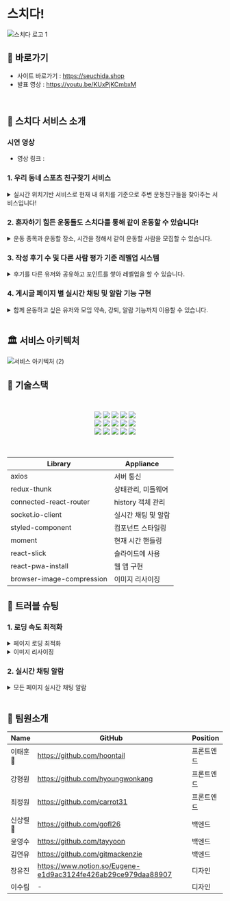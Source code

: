 # 스치다!
  ![스치다 로고 1](https://practice2082.s3.ap-northeast-2.amazonaws.com/Slide+16_9+-+1+(4).png)



## 📍 바로가기
- 사이트 바로가기 : https://seuchida.shop
- 발표 영상 : https://youtu.be/KUxPjKCmbxM

<br>

## 🎉 스치다 서비스 소개

### 시연 영상
- 영상 링크 : 

### 1. 우리 동네 스포츠 친구찾기 서비스
  <details> <summary>실시간 위치기반 서비스로 현재 내 위치를 기준으로 주변 운동친구들을 찾아주는 서비스입니다!</summary> <div markdown="1"> 
  <img width='25%' src='https://ifh.cc/g/0BVNnz.jpg'>
  <img width='25%' src='https://ifh.cc/g/x3TpPz.png'> 
  </div>
  </details>


### 2. 혼자하기 힘든 운동들도 스치다를 통해 같이 운동할 수 있습니다!
  <details> <summary>운동 종목과 운동할 장소, 시간을 정해서 같이 운동할 사람을 모집할 수 있습니다.</summary> <div markdown="1">
  <img width='25%' src='https://user-images.githubusercontent.com/101075382/171587157-f7fe62b1-62aa-44b7-ac2a-c6a7eb8097f5.png'> 
  <img width='25%' src='https://user-images.githubusercontent.com/101075382/171531965-6519294c-8a8d-40d1-a687-f524551e4aec.JPG'> 
  <img width='25%' src='https://user-images.githubusercontent.com/101075382/171533020-78f53e3d-2acd-49a3-80cc-c70789f3751f.png'> 
  </div> 
  </details>


### 3. 작성 후기 수 및 다른 사람 평가 기준 레벨업 시스템
  <details> <summary>후기를 다른 유저와 공유하고 포인트를 쌓아 레벨업을 할 수 있습니다.</summary> <div markdown="1">
  <img width='25%' src='https://user-images.githubusercontent.com/101075382/171525541-5f198111-ae51-4160-8a15-63d9c14b4b72.png'>
  <img width='25%' src='https://user-images.githubusercontent.com/101075382/171525884-aef1d9ed-9e32-4511-ac0e-0723f4189760.png'> 
  <img width='25%' src='https://user-images.githubusercontent.com/101075382/171586838-8a294396-145d-457a-991f-8d43af970369.png'> 
  </div> 
  </details>
  
### 4. 게시글 페이지 별 실시간 채팅 및 알람 기능 구현
  <details> <summary>함께 운동하고 싶은 유저와 모임 약속, 강퇴, 알람 기능까지 이용할 수 있습니다.</summary> <div markdown="1">
  <img width='25%' src='https://user-images.githubusercontent.com/101075382/171526375-417493e3-425b-475b-91ac-4006f8fb7e66.png'>
  <img width='25%' src='https://user-images.githubusercontent.com/101075382/171526408-e310bedf-6311-4960-8c9f-546707f258f8.png'> 
  <img width='25%' src='https://user-images.githubusercontent.com/101075382/171526426-6e0c0197-03a3-497a-b6f1-bf450800d543.png'> 
  </div> 
  </details>

<br>

## 🏛 서비스 아키텍처   

![서비스 아키텍처 (2)](https://user-images.githubusercontent.com/101075382/171594436-c20d9b32-aef0-4d34-b7aa-4ae6c9445b7a.png)

## 💠 기술스택
<br>
<p align="center">
<img src="https://img.shields.io/badge/github-181717?style=for-the-badge&logo=github&logoColor=white">
  <img src="https://img.shields.io/badge/github actions-2088FF?style=for-the-badge&logo=github actions&logoColor=white">
<img src="https://img.shields.io/badge/slick-1572B6?style=for-the-badge&logo=slick&logoColor=white">
<img src="https://img.shields.io/badge/pwa-1572B6?style=for-the-badge&logo=pwa&logoColor=white">
<img src="https://img.shields.io/badge/Axios-pink?style=for-the-badge&logo=Axios&logoColor=black">
<br>
<img src="https://img.shields.io/badge/html-E34F26?style=for-the-badge&logo=html5&logoColor=white">
<img src="https://img.shields.io/badge/css-1572B6?style=for-the-badge&logo=css3&logoColor=white">
<img src="https://img.shields.io/badge/javascript-F7DF1E?style=for-the-badge&logo=javascript&logoColor=black">
<img src="https://img.shields.io/badge/React-61DAFB?style=for-the-badge&logo=React&logoColor=black">
<img src="https://img.shields.io/badge/Redux-764ABC?style=for-the-badge&logo=Redux&logoColor=white">
<br>
<img src="https://img.shields.io/badge/Socket.io-010101?style=for-the-badge&logo=Socket.io&logoColor=white">
<img src="https://img.shields.io/badge/CloudFront-D05C4B?style=for-the-badge&logo=CloudFront&logoColor=white">
<img src="https://img.shields.io/badge/Route53-E68B49?style=for-the-badge&logo=Route53s&logoColor=white">
<img src="https://img.shields.io/badge/S3-569A31?style=for-the-badge&logo=S3&logoColor=white">
<img src="https://img.shields.io/badge/styledcomponents-569A31?style=for-the-badge&logo=styledcomponents&logoColor=white">
<br>
<br>
<br>

| Library | Appliance |
| --- | --- |
| axios | 서버 통신 |
| redux-thunk | 상태관리, 미들웨어 |
| connected-react-router | history 객체 관리 |
| socket.io-client | 실시간 채팅 및 알람 |  
| styled-component | 컴포넌트 스타일링 |
| moment | 현재 시간 핸들링 |
| react-slick | 슬라이드에 사용 |
| react-pwa-install | 웹 앱 구현 |
| browser-image-compression | 이미지 리사이징 |
  
## 🚨 트러블 슈팅

  
### 1. 로딩 속도 최적화 
 <details>
  <summary>페이지 로딩 최적화</summary>
  
  * 문제 상황
    - 페이지 로딩이 느려 화면이 늦게 뜨는 현상 발생 
  * 해결 방안
    - 코드 분할
    - 레이지 로딩 
    - 대용량 기본 이미지 압축 
    - 웹폰트 최적화
    - 불필요한 코드 정리 
  * 의견 조율 및 결정
    - 위 5가지 해결방안(코드 스플리팅, 레이지 로딩, 이미지 압축, 웹폰트 최적화, 코드 정리) 모두 적용하여 로딩 속도 현저히 상승. 
    - 적용 전: ![image](https://user-images.githubusercontent.com/100031041/171617385-5eed8aaa-25ed-474b-899b-1cb603a83ae2.png) 
    - 적용 후: ![image](https://user-images.githubusercontent.com/100031041/171617412-f5eff2d7-be16-4469-b09f-12a86e505408.png)
    - ![image](https://user-images.githubusercontent.com/100031041/171617501-fd8da0e5-85a9-4470-a965-f60a413ccb33.png)
    - ![image](https://user-images.githubusercontent.com/100031041/171617522-84d41f5a-0100-4c87-a96e-31bc6b7b2b7d.png)


 </details>
 <details>
  <summary>이미지 리사이징</summary>
   
  * 문제 상황 
    - 이미지가 포함된 게시글 혹은 프로필사진 로드 시, 이미지가 천천히 뜨는 현상 발생
  * 해결 방안 
    - 업로드 시 이미지 압축
  * 의견 조율 및 결정 
    - 앞서 적용시킨 레이지 로딩에도 불구하고 문제상황 해결 안됨 => 라이브러리(browser-image-compression)를 적용해 업로드 시의 이미지를 압축하였고 이전 대비 문제 상황 개선  
    - ![image](https://user-images.githubusercontent.com/100031041/171618012-25beb2a9-628f-4e54-88b7-3e23021ce1e6.png)
    - ![image](https://user-images.githubusercontent.com/100031041/171617947-228b2f65-8904-420a-96e7-9548e8768fec.png)

 </details>
  
  ### 2. 실시간 채팅 알람
 <details>
  <summary>모든 페이지 실시간 채팅 알람</summary>
  
  * 문제 상황
    - 알람 수신을 위해 첫 렌더링 화면에서 소켓을 연결하였으나 리렌더링 시 클라이언트와 서버간 중첩연결로 데이터가 늘어나는 문제 발생.
  * 해결 방안
    - 메인 페이지 컴포넌트가 아닌 최상위 컴포넌트인 App.js에서 소켓 연결 후, 수신되는 데이터는 Redux로 관리.
  * 의견 조율 및 결정
    - 위 해결방안을 적용하여 새로고침 후에도 모든 페이지에서 실시간 알람을 수신 가능.
   <div markdown="1">
    <img width='25%' src="https://user-images.githubusercontent.com/101075382/171623433-dc7d041a-e0cb-4e04-947e-31a433a0ae70.PNG">
    <img width='25%' src="https://user-images.githubusercontent.com/101075382/171623493-115843b2-9d6c-4598-b424-5161bcf62d5d.PNG">
 </details>


<br>

## 📌 팀원소개



| Name     | GitHub                             | Position  |
| -------- | ---------------------------------- | --------- |
| 이태훈🔰   | https://github.com/hoontail          | 프론트엔드 |
| 강형원   | https://github.com/hyoungwonkang           | 프론트엔드 |
| 최정원   | https://github.com/carrot31       | 프론트엔드 |
| 신상렬🔰   | https://github.com/gofl26        | 백엔드     |
| 윤영수   | https://github.com/tayyoon         | 백엔드     |
| 김연유   |  https://github.com/gitmackenzie      | 백엔드     |
| 장유진   | https://www.notion.so/Eugene-e1d9ac3124fe426ab29ce979daa88907                                  | 디자인     |
| 이수림   | -                                   | 디자인     |

<br />
